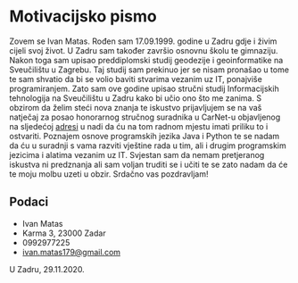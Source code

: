 # Motivacijsko pismo

Zovem se Ivan Matas. Rođen sam 17.09.1999. godine u Zadru gdje i živim cijeli svoj život. U Zadru sam također završio osnovnu školu te gimnaziju. Nakon toga sam upisao preddiplomski studij geodezije i geoinformatike na Sveučilištu u Zagrebu. Taj studij sam prekinuo jer se nisam pronašao u tome te sam shvatio da bi se volio baviti stvarima vezanim uz IT, ponajviše programiranjem. Zato sam ove godine upisao stručni studij Informacijskih tehnologija na Sveučilištu u Zadru kako bi učio ono što me zanima. S obzirom da želim steći nova znanja te iskustvo prijavljujem se na vaš natječaj za posao honorarnog stručnog suradnika u CarNet-u objavljenog na sljedećoj [adresi](https://www.moj-posao.net/Posao/500906/Honorarni-suradnik-Strucni-suradnik-mz/) u nadi da ću na tom radnom mjestu imati priliku to i ostvariti. Poznajem osnove programskih jezika Java i Python te se nadam da ću u suradnji s vama razviti vještine rada u tim, ali i drugim programskim jezicima i alatima vezanim uz IT. Svjestan sam da nemam pretjeranog iskustva ni predznanja ali sam voljan truditi se i učiti te se zato nadam da će te moju molbu uzeti u obzir.
Srdačno vas pozdravljam!

## Podaci
- Ivan Matas
- Karma 3, 23000 Zadar
- 0992977225
- ivan.matas179@gmail.com

U Zadru, 29.11.2020.
